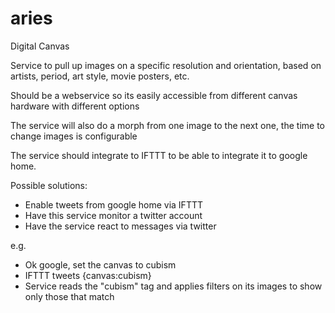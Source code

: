 # aries
Digital Canvas 

Service to pull up images on a specific resolution and orientation, based on artists, period, art style, movie posters, etc.

Should be a webservice so its easily accessible from different canvas hardware with different options

The service will also do a morph from one image to the next one, the time to change images is configurable

The service should integrate to IFTTT to be able to integrate it to google home.

Possible solutions:
- Enable tweets from google home via IFTTT
- Have this service monitor a twitter account
- Have the service react to messages via twitter

e.g.
- Ok google, set the canvas to cubism
- IFTTT tweets {canvas:cubism}
- Service reads the "cubism" tag and applies filters on its images to show only those that match

